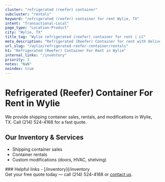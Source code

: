 ```yaml
---
cluster: "refrigerated (reefer) container"
subcluster: "rentals"
keyword: "refrigerated (reefer) container for rent Wylie, TX"
intent: "Transactional-Local"
page_type: "Location-Product"
city: "Wylie, TX"
title_tag: "Wylie refrigerated (reefer) container for rent | LC"
meta_description: "Refrigerated (Reefer) Container for rent with delivery in Wylie, TX. LC Container — local Since 2003. Get pricing today."
url_slug: "/wylie/refrigerated-reefer-container/rentals"
h1: "Refrigerated (Reefer) Container For Rent in Wylie"
internal_links: "/inventory"
priority: 3
notes: "NaN"
noindex: true
---
```


# Refrigerated (Reefer) Container For Rent in Wylie

We provide shipping container sales, rentals, and modifications in Wylie, TX. Call (214) 524-4168 for a fast quote.

## Our Inventory & Services
- Shipping container sales
- Container rentals
- Custom modifications (doors, HVAC, shelving)

<div data-section="internal-links">
### Helpful links
- [/inventory](/inventory
</div>

<div data-section="cta">
Get your free quote today — call (214) 524-4168 or <a href="/contact">contact us</a>.
</div>

<script type="application/ld+json">{"@context":"https://schema.org","@type":"FAQPage","mainEntity":[{"@type":"Question","name":"How much does delivery cost in Wylie, TX?","acceptedAnswer":{"@type":"Answer","text":"Delivery costs vary by distance and container size. Most deliveries in Wylie, TX range from $150-$300. Call (214) 524-4168 for an exact quote based on your specific location."}},{"@type":"Question","name":"Do you offer financing or payment plans?","acceptedAnswer":{"@type":"Answer","text":"We accept major credit cards, checks, and can discuss commercial terms for bulk purchases. Call (214) 524-4168 to discuss options."}},{"@type":"Question","name":"Can you customize containers in Wylie, TX?","acceptedAnswer":{"@type":"Answer","text":"Yes — we perform modifications like doors, HVAC, insulation, and shelving. Request a custom quote at (214) 524-4168 or via our contact form."}}]}</script>
